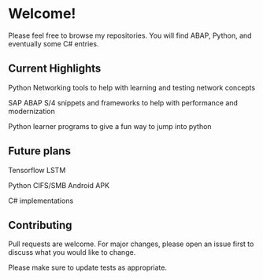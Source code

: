 # Welcome!

Please feel free to browse my repositories. You will find ABAP, Python, and eventually some C# entries.

## Current Highlights
Python Networking tools to help with learning and testing network concepts

SAP ABAP S/4 snippets and frameworks to help with performance and modernization

Python learner programs to give a fun way to jump into python

## Future plans
Tensorflow LSTM

Python CIFS/SMB Android APK

C# implementations

## Contributing

Pull requests are welcome. For major changes, please open an issue first
to discuss what you would like to change.

Please make sure to update tests as appropriate.

<!---
LowExpectation/LowExpectation is a ✨ special ✨ repository because its `README.md` (this file) appears on your GitHub profile.
You can click the Preview link to take a look at your changes.
--->
